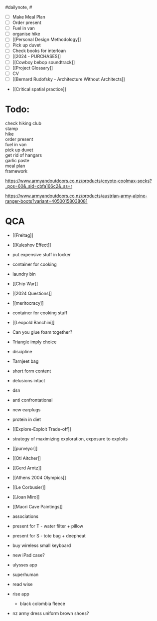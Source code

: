 #dailynote, #

- [ ] Make Meal Plan
- [ ] Order present
- [ ] Fuel in van
- [ ] organise hike
- [ ] [[Personal Design Methodology]]
- [ ] Pick up duvet
- [ ] Check books for interloan
- [ ] [[2024 - PURCHASES]]
- [ ] [[Cowboy bebop soundtrack]]
- [ ] [[Project Glossary]]
- [ ] CV
- [ ] [[Bernard Rudofsky - Architecture Without Architects]]
- [[Critical spatial practice]]


# Todo:
check hiking club  
stamp  
hike  
order present  
fuel in van  
pick up duvet  
get rid of hangars  
garlic paste  
meal plan  
framework

https://www.armyandoutdoors.co.nz/products/coyote-coolmax-socks?_pos=60&_sid=cbfa166c2&_ss=r

https://www.armyandoutdoors.co.nz/products/austrian-army-alpine-ranger-boots?variant=40500158038081


# QCA
- [[Freitag]]
- [[Kuleshov Effect]]
- put expensive stuff in locker
- container for cooking  
- laundry bin
- [[Chip War]]
- [[2024 Questions]]
- [[meritocracy]]
- container for cooking stuff
- [[Leopold Banchini]]
- Can you glue foam together?
- Triangle imply choice
- discipline
- Tarnjeet bag
- short form content
- delusions intact
- dsn
- anti confrontational  
- new earplugs  
- protein in diet
- [[Explore-Exploit Trade-off]]
- strategy of maximizing exploration, exposure to exploits

- [[purveyor]]
- [[Otl Aitcher]]
- [[Gerd Arntz]]
- [[Athens 2004 Olympics]]
- [[Le Corbusier]]
- [[Joan Miro]]
- [[Maori Cave Paintings]]
- associations
- present for T - water filter + pillow  
- present for S - tote bag + deepheat
- buy wireless small keyboard  
- new iPad case?  
- ulysses app  
- superhuman  
- read wise  
- rise app
  - black colombia fleece  
- nz army dress uniform brown shoes?